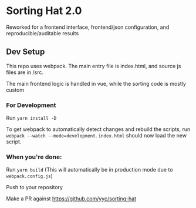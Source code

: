 # Sorting Hat 2.0

Reworked for a frontend interface, frontend/json configuration, and reproducible/auditable results

## Dev Setup

This repo uses webpack. The main entry file is index.html, and source js files are in /src.

The main frontend logic is handled in vue, while the sorting code is mostly custom

### For Development

Run `yarn install -D`

To get webpack to automatically detect changes and rebuild the scripts, run `webpack --watch --mode=development`.
`index.html` should now load the new script.

### When you're done:

Run `yarn build` (This will automatically be in production mode due to `webpack.config.js`)

Push to your repository

Make a PR against https://github.com/yyc/sorting-hat
